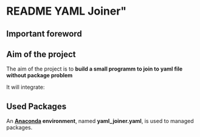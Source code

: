 # README **YAML Joiner"**

## Important foreword


## Aim of the project

The aim of the project is to **build a small programm to join to yaml file without package problem** 

It will integrate:

## Used Packages 

An **[Anaconda](https://www.continuum.io/downloads) environment**, named **yaml_joiner.yaml**, is used to managed packages.



